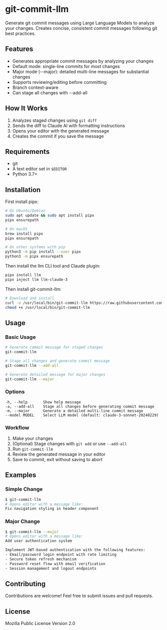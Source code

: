 # git-commit-llm

Generate git commit messages using Large Language Models to analyze your changes. Creates concise, consistent commit messages following git best practices.

## Features

- Generates appropriate commit messages by analyzing your changes
- Default mode: single-line commits for most changes
- Major mode (--major): detailed multi-line messages for substantial changes
- Supports reviewing/editing before committing
- Branch context-aware
- Can stage all changes with --add-all

## How It Works

1. Analyzes staged changes using `git diff`
2. Sends the diff to Claude AI with formatting instructions
3. Opens your editor with the generated message
4. Creates the commit if you save the message

## Requirements

- git
- A text editor set in `$EDITOR`
- Python 3.7+

## Installation

First install pipx:

```bash
# On Ubuntu/Debian
sudo apt update && sudo apt install pipx
pipx ensurepath

# On macOS
brew install pipx
pipx ensurepath

# On other systems with pip
python3 -m pip install --user pipx
python3 -m pipx ensurepath
```

Then install the llm CLI tool and Claude plugin:

```bash
pipx install llm
pipx inject llm llm-claude-3
```

Then install git-commit-llm:

```bash
# Download and install
curl -o /usr/local/bin/git-commit-llm https://raw.githubusercontent.com/runekaagaard/git-commit-llm/refs/heads/main/git-commit-llm
chmod +x /usr/local/bin/git-commit-llm
```

## Usage

### Basic Usage
```bash
# Generate commit message for staged changes
git-commit-llm

# Stage all changes and generate commit message
git-commit-llm --add-all

# Generate detailed message for major changes
git-commit-llm --major
```

### Options
```
-h, --help       Show help message
-a, --add-all    Stage all changes before generating commit message
-m, --major      Generate a detailed multi-line commit message
--model MODEL    Select LLM model (default: claude-3-sonnet-20240229)
```

### Workflow

1. Make your changes
2. (Optional) Stage changes with `git add` or use `--add-all`
3. Run `git-commit-llm`
4. Review the generated message in your editor
5. Save to commit, exit without saving to abort

## Examples

### Simple Change
```bash
$ git-commit-llm
# Opens editor with a message like:
Fix navigation styling in header component
```

### Major Change
```bash
$ git-commit-llm --major
# Opens editor with a message like:
Add user authentication system

Implement JWT-based authentication with the following features:
- Email/password login endpoint with rate limiting
- Secure token refresh mechanism
- Password reset flow with email verification
- Session management and logout endpoints
```

## Contributing

Contributions are welcome! Feel free to submit issues and pull requests.

## License

Mozilla Public License Version 2.0
